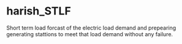 # harish_STLF

Short term load forcast of the electric load demand and prepearing generating stattions to meet that load demand without any failure. 
